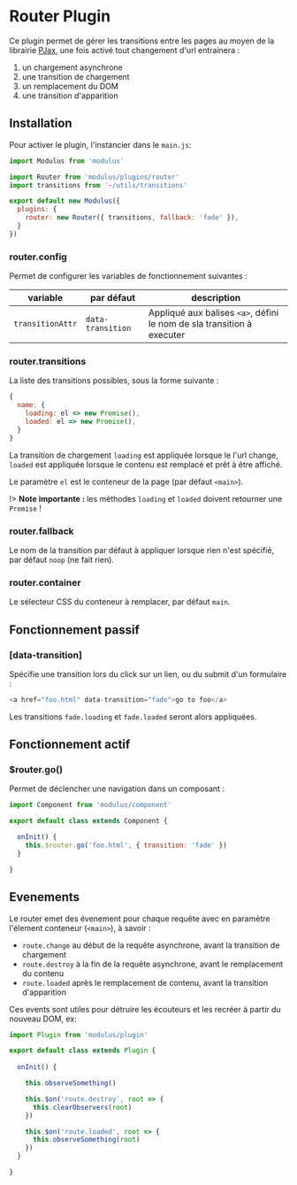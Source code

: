 # Router Plugin

Ce plugin permet de gérer les transitions entre les pages au moyen de la librairie [PJax](https://github.com/MoOx/pjax), une fois activé tout changement d'url entrainera :
1. un chargement asynchrone
2. une transition de chargement
3. un remplacement du DOM
4. une transition d'apparition


## Installation

Pour activer le plugin, l'instancier dans le `main.js`:

```js
import Modulus from 'modulus'

import Router from 'modulus/plugins/router'
import transitions from '~/utils/transitions'

export default new Modulus({
  plugins: {
    router: new Router({ transitions, fallback: 'fade' }),
  }
})
```

### router.config

Permet de configurer les variables de fonctionnement suivantes :

| variable | par défaut | description |
| --- | --- | --- |
| `transitionAttr` | `data-transition` | Appliqué aux balises `<a>`, défini le nom de sla transition à executer |

### router.transitions

La liste des transitions possibles, sous la forme suivante :

```js
{
  name: {
    loading: el => new Promise(),
    loaded: el => new Promise(),
  }
}
```

La transition de chargement `loading` est appliquée lorsque le l'url change, `loaded` est appliquée lorsque le contenu est remplacé et prêt à être affiché.

Le paramètre `el` est le conteneur de la page (par défaut `<main>`).

!> **Note importante :** les méthodes `loading` et `loaded` doivent retourner une `Promise` !

### router.fallback

Le nom de la transition par défaut à appliquer lorsque rien n'est spécifié, par défaut `noop` (ne fait rien).

### router.container

Le sélecteur CSS du conteneur à remplacer, par défaut `main`.


## Fonctionnement passif

### [data-transition]

Spécifie une transition lors du click sur un lien, ou du submit d'un formulaire :

```js
<a href="foo.html" data-transition="fade">go to foo</a>
```

Les transitions `fade.loading` et `fade.loaded` seront alors appliquées.


## Fonctionnement actif

### $router.go()

Permet de déclencher une navigation dans un composant :

```js
import Component from 'modulus/component'

export default class extends Component {

  onInit() {
    this.$router.go('foo.html', { transition: 'fade' })
  }

}
```


## Evenements

Le router emet des évenement pour chaque requête avec en paramètre l'élement conteneur (`<main>`), à savoir :
- `route.change` au début de la requête asynchrone, avant la transition de chargement
- `route.destroy` à la fin de la requête asynchrone, avant le remplacement du contenu
- `route.loaded` après le remplacement de contenu, avant la transition d'apparition

Ces events sont utiles pour détruire les écouteurs et les recréer à partir du nouveau DOM, ex:

```js
import Plugin from 'modulus/plugin'

export default class extends Plugin {
  
  onInit() {

    this.observeSomething()

    this.$on('route.destroy', root => {
      this.clearObservers(root)
    })

    this.$on('route.loaded', root => {
      this.observeSomething(root)
    })
  }

}
```